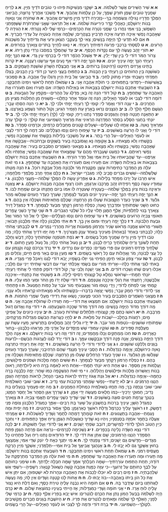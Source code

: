 **א א**  שִׁיר הַשִּׁירִים אֲשֶׁר לִשְׁלֹמֹה.
**א ב**  יִשָּׁקֵנִי מִנְּשִׁיקוֹת פִּיהוּ כִּי טוֹבִים דֹּדֶיךָ מִיָּיִן.
**א ג**  לְרֵיחַ שְׁמָנֶיךָ טוֹבִים שֶׁמֶן תּוּרַק שְׁמֶךָ; עַל כֵּן עֲלָמוֹת אֲהֵבוּךָ.
**א ד**  מָשְׁכֵנִי אַחֲרֶיךָ נָּרוּצָה; הֱבִיאַנִי הַמֶּלֶךְ חֲדָרָיו נָגִילָה וְנִשְׂמְחָה בָּךְ--נַזְכִּירָה דֹדֶיךָ מִיַּיִן מֵישָׁרִים אֲהֵבוּךָ.
**א ה**  שְׁחוֹרָה אֲנִי וְנָאוָה בְּנוֹת יְרוּשָׁלִָם; כְּאָהֳלֵי קֵדָר כִּירִיעוֹת שְׁלֹמֹה.
**א ו**  אַל תִּרְאוּנִי שֶׁאֲנִי שְׁחַרְחֹרֶת שֶׁשְּׁזָפַתְנִי הַשָּׁמֶשׁ; בְּנֵי אִמִּי נִחֲרוּ בִי שָׂמֻנִי נֹטֵרָה אֶת הַכְּרָמִים--כַּרְמִי שֶׁלִּי לֹא נָטָרְתִּי.
**א ז**  הַגִּידָה לִּי שֶׁאָהֲבָה נַפְשִׁי אֵיכָה תִרְעֶה אֵיכָה תַּרְבִּיץ בַּצָּהֳרָיִם; שַׁלָּמָה אֶהְיֶה כְּעֹטְיָה עַל עֶדְרֵי חֲבֵרֶיךָ.
**א ח**  אִם לֹא תֵדְעִי לָךְ הַיָּפָה בַּנָּשִׁים; צְאִי לָךְ בְּעִקְבֵי הַצֹּאן וּרְעִי אֶת גְּדִיֹּתַיִךְ עַל מִשְׁכְּנוֹת הָרֹעִים.
**א ט**  לְסֻסָתִי בְּרִכְבֵי פַרְעֹה דִּמִּיתִיךְ רַעְיָתִי.
**א י**  נָאווּ לְחָיַיִךְ בַּתֹּרִים צַוָּארֵךְ בַּחֲרוּזִים.
**א יא**  תּוֹרֵי זָהָב נַעֲשֶׂה לָּךְ עִם נְקֻדּוֹת הַכָּסֶף.
**א יב**  עַד שֶׁהַמֶּלֶךְ בִּמְסִבּוֹ נִרְדִּי נָתַן רֵיחוֹ.
**א יג**  צְרוֹר הַמֹּר דּוֹדִי לִי בֵּין שָׁדַי יָלִין.
**א יד**  אֶשְׁכֹּל הַכֹּפֶר דּוֹדִי לִי בְּכַרְמֵי עֵין גֶּדִי.
**א טו**  הִנָּךְ יָפָה רַעְיָתִי הִנָּךְ יָפָה עֵינַיִךְ יוֹנִים.
**א טז**  הִנְּךָ יָפֶה דוֹדִי אַף נָעִים אַף עַרְשֵׂנוּ רַעֲנָנָה.
**א יז**  קֹרוֹת בָּתֵּינוּ אֲרָזִים רַחִיטֵנוּ (רַהִיטֵנוּ) בְּרוֹתִים.
**ב א**  אֲנִי חֲבַצֶּלֶת הַשָּׁרוֹן שׁוֹשַׁנַּת הָעֲמָקִים.
**ב ב**  כְּשׁוֹשַׁנָּה בֵּין הַחוֹחִים כֵּן רַעְיָתִי בֵּין הַבָּנוֹת.
**ב ג**  כְּתַפּוּחַ בַּעֲצֵי הַיַּעַר כֵּן דּוֹדִי בֵּין הַבָּנִים; בְּצִלּוֹ חִמַּדְתִּי וְיָשַׁבְתִּי וּפִרְיוֹ מָתוֹק לְחִכִּי.
**ב ד**  הֱבִיאַנִי אֶל בֵּית הַיָּיִן וְדִגְלוֹ עָלַי אַהֲבָה.
**ב ה**  סַמְּכוּנִי בָּאֲשִׁישׁוֹת--רַפְּדוּנִי בַּתַּפּוּחִים:  כִּי חוֹלַת אַהֲבָה אָנִי.
**ב ו**  שְׂמֹאלוֹ תַּחַת לְרֹאשִׁי וִימִינוֹ תְּחַבְּקֵנִי.
**ב ז**  הִשְׁבַּעְתִּי אֶתְכֶם בְּנוֹת יְרוּשָׁלִַם בִּצְבָאוֹת אוֹ בְּאַיְלוֹת הַשָּׂדֶה:  אִם תָּעִירוּ וְאִם תְּעוֹרְרוּ אֶת הָאַהֲבָה עַד שֶׁתֶּחְפָּץ.
**ב ח**  קוֹל דּוֹדִי הִנֵּה זֶה בָּא; מְדַלֵּג עַל הֶהָרִים--מְקַפֵּץ עַל הַגְּבָעוֹת.
**ב ט**  דּוֹמֶה דוֹדִי לִצְבִי אוֹ לְעֹפֶר הָאַיָּלִים; הִנֵּה זֶה עוֹמֵד אַחַר כָּתְלֵנוּ--מַשְׁגִּיחַ מִן הַחַלֹּנוֹת מֵצִיץ מִן הַחֲרַכִּים.
**ב י**  עָנָה דוֹדִי וְאָמַר לִי:  קוּמִי לָךְ רַעְיָתִי יָפָתִי וּלְכִי לָךְ.
**ב יא**  כִּי הִנֵּה הַסְּתָו עָבָר; הַגֶּשֶׁם חָלַף הָלַךְ לוֹ.
**ב יב**  הַנִּצָּנִים נִרְאוּ בָאָרֶץ עֵת הַזָּמִיר הִגִּיעַ; וְקוֹל הַתּוֹר נִשְׁמַע בְּאַרְצֵנוּ.
**ב יג**  הַתְּאֵנָה חָנְטָה פַגֶּיהָ וְהַגְּפָנִים סְמָדַר נָתְנוּ רֵיחַ; קוּמִי לָכְי (לָךְ) רַעְיָתִי יָפָתִי וּלְכִי לָךְ.
**ב יד**  יוֹנָתִי בְּחַגְוֵי הַסֶּלַע בְּסֵתֶר הַמַּדְרֵגָה הַרְאִינִי אֶת מַרְאַיִךְ הַשְׁמִיעִנִי אֶת קוֹלֵךְ:  כִּי קוֹלֵךְ עָרֵב וּמַרְאֵיךְ נָאוֶה.
**ב טו**  אֶחֱזוּ לָנוּ שֻׁעָלִים--שֻׁעָלִים קְטַנִּים מְחַבְּלִים כְּרָמִים; וּכְרָמֵינוּ סְמָדַר.
**ב טז**  דּוֹדִי לִי וַאֲנִי לוֹ הָרֹעֶה בַּשּׁוֹשַׁנִּים.
**ב יז**  עַד שֶׁיָּפוּחַ הַיּוֹם וְנָסוּ הַצְּלָלִים:  סֹב דְּמֵה לְךָ דוֹדִי לִצְבִי אוֹ לְעֹפֶר הָאַיָּלִים--עַל הָרֵי בָתֶר.
**ג א**  עַל מִשְׁכָּבִי בַּלֵּילוֹת בִּקַּשְׁתִּי אֵת שֶׁאָהֲבָה נַפְשִׁי; בִּקַּשְׁתִּיו וְלֹא מְצָאתִיו.
**ג ב**  אָקוּמָה נָּא וַאֲסוֹבְבָה בָעִיר בַּשְּׁוָקִים וּבָרְחֹבוֹת--אֲבַקְשָׁה אֵת שֶׁאָהֲבָה נַפְשִׁי; בִּקַּשְׁתִּיו וְלֹא מְצָאתִיו.
**ג ג**  מְצָאוּנִי הַשֹּׁמְרִים הַסֹּבְבִים בָּעִיר:  אֵת שֶׁאָהֲבָה נַפְשִׁי רְאִיתֶם.
**ג ד**  כִּמְעַט שֶׁעָבַרְתִּי מֵהֶם עַד שֶׁמָּצָאתִי אֵת שֶׁאָהֲבָה נַפְשִׁי; אֲחַזְתִּיו וְלֹא אַרְפֶּנּוּ--עַד שֶׁהֲבֵיאתִיו אֶל בֵּית אִמִּי וְאֶל חֶדֶר הוֹרָתִי.
**ג ה**  הִשְׁבַּעְתִּי אֶתְכֶם בְּנוֹת יְרוּשָׁלִַם בִּצְבָאוֹת אוֹ בְּאַיְלוֹת הַשָּׂדֶה:  אִם תָּעִירוּ וְאִם תְּעוֹרְרוּ אֶת הָאַהֲבָה עַד שֶׁתֶּחְפָּץ.
**ג ו**  מִי זֹאת עֹלָה מִן הַמִּדְבָּר כְּתִימְרוֹת עָשָׁן:  מְקֻטֶּרֶת מֹר וּלְבוֹנָה מִכֹּל אַבְקַת רוֹכֵל.
**ג ז**  הִנֵּה מִטָּתוֹ שֶׁלִּשְׁלֹמֹה--שִׁשִּׁים גִּבֹּרִים סָבִיב לָהּ:  מִגִּבֹּרֵי יִשְׂרָאֵל.
**ג ח**  כֻּלָּם אֲחֻזֵי חֶרֶב מְלֻמְּדֵי מִלְחָמָה; אִישׁ חַרְבּוֹ עַל יְרֵכוֹ מִפַּחַד בַּלֵּילוֹת.
**ג ט**  אַפִּרְיוֹן עָשָׂה לוֹ הַמֶּלֶךְ שְׁלֹמֹה--מֵעֲצֵי הַלְּבָנוֹן.
**ג י**  עַמּוּדָיו עָשָׂה כֶסֶף רְפִידָתוֹ זָהָב מֶרְכָּבוֹ אַרְגָּמָן; תּוֹכוֹ רָצוּף אַהֲבָה מִבְּנוֹת יְרוּשָׁלִָם.
**ג יא**  צְאֶנָה וּרְאֶינָה בְּנוֹת צִיּוֹן בַּמֶּלֶךְ שְׁלֹמֹה--בָּעֲטָרָה שֶׁעִטְּרָה לּוֹ אִמּוֹ בְּיוֹם חֲתֻנָּתוֹ וּבְיוֹם שִׂמְחַת לִבּוֹ.
**ד א**  הִנָּךְ יָפָה רַעְיָתִי הִנָּךְ יָפָה--עֵינַיִךְ יוֹנִים מִבַּעַד לְצַמָּתֵךְ; שַׂעְרֵךְ כְּעֵדֶר הָעִזִּים שֶׁגָּלְשׁוּ מֵהַר גִּלְעָד.
**ד ב**  שִׁנַּיִךְ כְּעֵדֶר הַקְּצוּבוֹת שֶׁעָלוּ מִן הָרַחְצָה:  שֶׁכֻּלָּם מַתְאִימוֹת וְשַׁכֻּלָה אֵין בָּהֶם.
**ד ג**  כְּחוּט הַשָּׁנִי שִׂפְתוֹתַיִךְ וּמִדְבָּרֵךְ נָאוֶה; כְּפֶלַח הָרִמּוֹן רַקָּתֵךְ מִבַּעַד לְצַמָּתֵךְ.
**ד ד**  כְּמִגְדַּל דָּוִיד צַוָּארֵךְ בָּנוּי לְתַלְפִּיּוֹת; אֶלֶף הַמָּגֵן תָּלוּי עָלָיו כֹּל שִׁלְטֵי הַגִּבֹּרִים.
**ד ה**  שְׁנֵי שָׁדַיִךְ כִּשְׁנֵי עֳפָרִים תְּאוֹמֵי צְבִיָּה הָרוֹעִים בַּשּׁוֹשַׁנִּים.
**ד ו**  עַד שֶׁיָּפוּחַ הַיּוֹם וְנָסוּ הַצְּלָלִים--אֵלֶךְ לִי אֶל הַר הַמּוֹר וְאֶל גִּבְעַת הַלְּבוֹנָה.
**ד ז**  כֻּלָּךְ יָפָה רַעְיָתִי וּמוּם אֵין בָּךְ.
**ד ח**  אִתִּי מִלְּבָנוֹן כַּלָּה אִתִּי מִלְּבָנוֹן תָּבוֹאִי; תָּשׁוּרִי מֵרֹאשׁ אֲמָנָה מֵרֹאשׁ שְׂנִיר וְחֶרְמוֹן מִמְּעֹנוֹת אֲרָיוֹת מֵהַרְרֵי נְמֵרִים.
**ד ט**  לִבַּבְתִּנִי אֲחֹתִי כַלָּה; לִבַּבְתִּנִי בְּאַחַד (בְּאַחַת) מֵעֵינַיִךְ בְּאַחַד עֲנָק מִצַּוְּרֹנָיִךְ.
**ד י**  מַה יָּפוּ דֹדַיִךְ אֲחֹתִי כַלָּה; מַה טֹּבוּ דֹדַיִךְ מִיַּיִן וְרֵיחַ שְׁמָנַיִךְ מִכָּל בְּשָׂמִים.
**ד יא**  נֹפֶת תִּטֹּפְנָה שִׂפְתוֹתַיִךְ כַּלָּה; דְּבַשׁ וְחָלָב תַּחַת לְשׁוֹנֵךְ וְרֵיחַ שַׂלְמֹתַיִךְ כְּרֵיחַ לְבָנוֹן.
**ד יב**  גַּן נָעוּל אֲחֹתִי כַלָּה; גַּל נָעוּל מַעְיָן חָתוּם.
**ד יג**  שְׁלָחַיִךְ פַּרְדֵּס רִמּוֹנִים עִם פְּרִי מְגָדִים:  כְּפָרִים עִם נְרָדִים.
**ד יד**  נֵרְדְּ וְכַרְכֹּם קָנֶה וְקִנָּמוֹן עִם כָּל עֲצֵי לְבוֹנָה; מֹר וַאֲהָלוֹת עִם כָּל רָאשֵׁי בְשָׂמִים.
**ד טו**  מַעְיַן גַּנִּים בְּאֵר מַיִם חַיִּים; וְנֹזְלִים מִן לְבָנוֹן.
**ד טז**  עוּרִי צָפוֹן וּבוֹאִי תֵימָן הָפִיחִי גַנִּי יִזְּלוּ בְשָׂמָיו; יָבֹא דוֹדִי לְגַנּוֹ וְיֹאכַל פְּרִי מְגָדָיו.
**ה א**  בָּאתִי לְגַנִּי אֲחֹתִי כַלָּה--אָרִיתִי מוֹרִי עִם בְּשָׂמִי אָכַלְתִּי יַעְרִי עִם דִּבְשִׁי שָׁתִיתִי יֵינִי עִם חֲלָבִי; אִכְלוּ רֵעִים שְׁתוּ וְשִׁכְרוּ דּוֹדִים.
**ה ב**  אֲנִי יְשֵׁנָה וְלִבִּי עֵר; קוֹל דּוֹדִי דוֹפֵק פִּתְחִי לִי אֲחֹתִי רַעְיָתִי יוֹנָתִי תַמָּתִי--שֶׁרֹּאשִׁי נִמְלָא טָל קְוֻצּוֹתַי רְסִיסֵי לָיְלָה.
**ה ג**  פָּשַׁטְתִּי אֶת כֻּתָּנְתִּי--אֵיכָכָה אֶלְבָּשֶׁנָּה; רָחַצְתִּי אֶת רַגְלַי אֵיכָכָה אֲטַנְּפֵם.
**ה ד**  דּוֹדִי שָׁלַח יָדוֹ מִן הַחֹר וּמֵעַי הָמוּ עָלָיו.
**ה ה**  קַמְתִּי אֲנִי לִפְתֹּחַ לְדוֹדִי; וְיָדַי נָטְפוּ מוֹר וְאֶצְבְּעֹתַי מוֹר עֹבֵר עַל כַּפּוֹת הַמַּנְעוּל.
**ה ו**  פָּתַחְתִּי אֲנִי לְדוֹדִי וְדוֹדִי חָמַק עָבָר; נַפְשִׁי יָצְאָה בְדַבְּרוֹ--בִּקַּשְׁתִּיהוּ וְלֹא מְצָאתִיהוּ קְרָאתִיו וְלֹא עָנָנִי.
**ה ז**  מְצָאֻנִי הַשֹּׁמְרִים הַסֹּבְבִים בָּעִיר הִכּוּנִי פְצָעוּנִי; נָשְׂאוּ אֶת רְדִידִי מֵעָלַי שֹׁמְרֵי הַחֹמוֹת.
**ה ח**  הִשְׁבַּעְתִּי אֶתְכֶם בְּנוֹת יְרוּשָׁלִָם:  אִם תִּמְצְאוּ אֶת דּוֹדִי--מַה תַּגִּידוּ לוֹ שֶׁחוֹלַת אַהֲבָה אָנִי.
**ה ט**  מַה דּוֹדֵךְ מִדּוֹד הַיָּפָה בַּנָּשִׁים:  מַה דּוֹדֵךְ מִדּוֹד שֶׁכָּכָה הִשְׁבַּעְתָּנוּ.
**ה י**  דּוֹדִי צַח וְאָדוֹם דָּגוּל מֵרְבָבָה.
**ה יא**  רֹאשׁוֹ כֶּתֶם פָּז; קְוֻצּוֹתָיו תַּלְתַּלִּים שְׁחֹרוֹת כָּעוֹרֵב.
**ה יב**  עֵינָיו כְּיוֹנִים עַל אֲפִיקֵי מָיִם; רֹחֲצוֹת בֶּחָלָב--יֹשְׁבוֹת עַל מִלֵּאת.
**ה יג**  לְחָיָו כַּעֲרוּגַת הַבֹּשֶׂם מִגְדְּלוֹת מֶרְקָחִים; שִׂפְתוֹתָיו שׁוֹשַׁנִּים--נֹטְפוֹת מוֹר עֹבֵר.
**ה יד**  יָדָיו גְּלִילֵי זָהָב מְמֻלָּאִים בַּתַּרְשִׁישׁ; מֵעָיו עֶשֶׁת שֵׁן מְעֻלֶּפֶת סַפִּירִים.
**ה טו**  שׁוֹקָיו עַמּוּדֵי שֵׁשׁ מְיֻסָּדִים עַל אַדְנֵי פָז; מַרְאֵהוּ כַּלְּבָנוֹן--בָּחוּר כָּאֲרָזִים.
**ה טז**  חִכּוֹ מַמְתַקִּים וְכֻלּוֹ מַחֲמַדִּים; זֶה דוֹדִי וְזֶה רֵעִי בְּנוֹת יְרוּשָׁלִָם.
**ו א**  אָנָה הָלַךְ דּוֹדֵךְ הַיָּפָה בַּנָּשִׁים; אָנָה פָּנָה דוֹדֵךְ וּנְבַקְשֶׁנּוּ עִמָּךְ.
**ו ב**  דּוֹדִי יָרַד לְגַנּוֹ לַעֲרֻגוֹת הַבֹּשֶׂם--לִרְעוֹת בַּגַּנִּים וְלִלְקֹט שׁוֹשַׁנִּים.
**ו ג**  אֲנִי לְדוֹדִי וְדוֹדִי לִי הָרֹעֶה בַּשּׁוֹשַׁנִּים.
**ו ד**  יָפָה אַתְּ רַעְיָתִי כְּתִרְצָה נָאוָה כִּירוּשָׁלִָם; אֲיֻמָּה כַּנִּדְגָּלוֹת.
**ו ה**  הָסֵבִּי עֵינַיִךְ מִנֶּגְדִּי שֶׁהֵם הִרְהִיבֻנִי; שַׂעְרֵךְ כְּעֵדֶר הָעִזִּים שֶׁגָּלְשׁוּ מִן הַגִּלְעָד.
**ו ו**  שִׁנַּיִךְ כְּעֵדֶר הָרְחֵלִים שֶׁעָלוּ מִן הָרַחְצָה:  שֶׁכֻּלָּם מַתְאִימוֹת וְשַׁכֻּלָה אֵין בָּהֶם.
**ו ז**  כְּפֶלַח הָרִמּוֹן רַקָּתֵךְ מִבַּעַד לְצַמָּתֵךְ.
**ו ח**  שִׁשִּׁים הֵמָּה מְלָכוֹת וּשְׁמֹנִים פִּילַגְשִׁים; וַעֲלָמוֹת אֵין מִסְפָּר.
**ו ט**  אַחַת הִיא יוֹנָתִי תַמָּתִי--אַחַת הִיא לְאִמָּהּ בָּרָה הִיא לְיוֹלַדְתָּהּ; רָאוּהָ בָנוֹת וַיְאַשְּׁרוּהָ מְלָכוֹת וּפִילַגְשִׁים וַיְהַלְלוּהָ.
**ו י**  מִי זֹאת הַנִּשְׁקָפָה כְּמוֹ שָׁחַר:  יָפָה כַלְּבָנָה בָּרָה כַּחַמָּה--אֲיֻמָּה כַּנִּדְגָּלוֹת.
**ו יא**  אֶל גִּנַּת אֱגוֹז יָרַדְתִּי לִרְאוֹת בְּאִבֵּי הַנָּחַל; לִרְאוֹת הֲפָרְחָה הַגֶּפֶן הֵנֵצוּ הָרִמֹּנִים.
**ו יב**  לֹא יָדַעְתִּי--נַפְשִׁי שָׂמַתְנִי מַרְכְּבוֹת עַמִּי נָדִיב.
**ז א**  שׁוּבִי שׁוּבִי הַשּׁוּלַמִּית שׁוּבִי שׁוּבִי וְנֶחֱזֶה בָּךְ; מַה תֶּחֱזוּ בַּשּׁוּלַמִּית כִּמְחֹלַת הַמַּחֲנָיִם.
**ז ב**  מַה יָּפוּ פְעָמַיִךְ בַּנְּעָלִים בַּת נָדִיב; חַמּוּקֵי יְרֵכַיִךְ--כְּמוֹ חֲלָאִים מַעֲשֵׂה יְדֵי אָמָּן.
**ז ג**  שָׁרְרֵךְ אַגַּן הַסַּהַר אַל יֶחְסַר הַמָּזֶג; בִּטְנֵךְ עֲרֵמַת חִטִּים סוּגָה בַּשּׁוֹשַׁנִּים.
**ז ד**  שְׁנֵי שָׁדַיִךְ כִּשְׁנֵי עֳפָרִים תָּאֳמֵי צְבִיָּה.
**ז ה**  צַוָּארֵךְ כְּמִגְדַּל הַשֵּׁן; עֵינַיִךְ בְּרֵכוֹת בְּחֶשְׁבּוֹן עַל שַׁעַר בַּת רַבִּים--אַפֵּךְ כְּמִגְדַּל הַלְּבָנוֹן צוֹפֶה פְּנֵי דַמָּשֶׂק.
**ז ו**  רֹאשֵׁךְ עָלַיִךְ כַּכַּרְמֶל וְדַלַּת רֹאשֵׁךְ כָּאַרְגָּמָן:  מֶלֶךְ אָסוּר בָּרְהָטִים.
**ז ז**  מַה יָּפִית וּמַה נָּעַמְתְּ--אַהֲבָה בַּתַּעֲנוּגִים.
**ז ח**  זֹאת קוֹמָתֵךְ דָּמְתָה לְתָמָר וְשָׁדַיִךְ לְאַשְׁכֹּלוֹת.
**ז ט**  אָמַרְתִּי אֶעֱלֶה בְתָמָר אֹחֲזָה בְּסַנְסִנָּיו; וְיִהְיוּ נָא שָׁדַיִךְ כְּאֶשְׁכְּלוֹת הַגֶּפֶן וְרֵיחַ אַפֵּךְ כַּתַּפּוּחִים.
**ז י**  וְחִכֵּךְ כְּיֵין הַטּוֹב הוֹלֵךְ לְדוֹדִי לְמֵישָׁרִים; דּוֹבֵב שִׂפְתֵי יְשֵׁנִים.
**ז יא**  אֲנִי לְדוֹדִי וְעָלַי תְּשׁוּקָתוֹ.
**ז יב**  לְכָה דוֹדִי נֵצֵא הַשָּׂדֶה נָלִינָה בַּכְּפָרִים.
**ז יג**  נַשְׁכִּימָה לַכְּרָמִים--נִרְאֶה אִם פָּרְחָה הַגֶּפֶן פִּתַּח הַסְּמָדַר הֵנֵצוּ הָרִמּוֹנִים; שָׁם אֶתֵּן אֶת דֹּדַי לָךְ.
**ז יד**  הַדּוּדָאִים נָתְנוּ רֵיחַ וְעַל פְּתָחֵינוּ כָּל מְגָדִים--חֲדָשִׁים גַּם יְשָׁנִים; דּוֹדִי צָפַנְתִּי לָךְ.
**ח א**  מִי יִתֶּנְךָ כְּאָח לִי יוֹנֵק שְׁדֵי אִמִּי; אֶמְצָאֲךָ בַחוּץ אֶשָּׁקְךָ גַּם לֹא יָבֻזוּ לִי.
**ח ב**  אֶנְהָגְךָ אֲבִיאֲךָ אֶל בֵּית אִמִּי--תְּלַמְּדֵנִי; אַשְׁקְךָ מִיַּיִן הָרֶקַח מֵעֲסִיס רִמֹּנִי.
**ח ג**  שְׂמֹאלוֹ תַּחַת רֹאשִׁי וִימִינוֹ תְּחַבְּקֵנִי.
**ח ד**  הִשְׁבַּעְתִּי אֶתְכֶם בְּנוֹת יְרוּשָׁלִָם:  מַה תָּעִירוּ וּמַה תְּעֹרְרוּ אֶת הָאַהֲבָה עַד שֶׁתֶּחְפָּץ.
**ח ה**  מִי זֹאת עֹלָה מִן הַמִּדְבָּר מִתְרַפֶּקֶת עַל דּוֹדָהּ; תַּחַת הַתַּפּוּחַ עוֹרַרְתִּיךָ--שָׁמָּה חִבְּלַתְךָ אִמֶּךָ שָׁמָּה חִבְּלָה יְלָדַתְךָ.
**ח ו**  שִׂימֵנִי כַחוֹתָם עַל לִבֶּךָ כַּחוֹתָם עַל זְרוֹעֶךָ--כִּי עַזָּה כַמָּוֶת אַהֲבָה קָשָׁה כִשְׁאוֹל קִנְאָה:  רְשָׁפֶיהָ--רִשְׁפֵּי אֵשׁ שַׁלְהֶבֶתְיָה.
**ח ז**  מַיִם רַבִּים לֹא יוּכְלוּ לְכַבּוֹת אֶת הָאַהֲבָה וּנְהָרוֹת לֹא יִשְׁטְפוּהָ; אִם יִתֵּן אִישׁ אֶת כָּל הוֹן בֵּיתוֹ בָּאַהֲבָה--בּוֹז יָבוּזוּ לוֹ.
**ח ח**  אָחוֹת לָנוּ קְטַנָּה וְשָׁדַיִם אֵין לָהּ; מַה נַּעֲשֶׂה לַאֲחֹתֵנוּ בַּיּוֹם שֶׁיְּדֻבַּר בָּהּ.
**ח ט**  אִם חוֹמָה הִיא נִבְנֶה עָלֶיהָ טִירַת כָּסֶף; וְאִם דֶּלֶת הִיא נָצוּר עָלֶיהָ לוּחַ אָרֶז.
**ח י**  אֲנִי חוֹמָה וְשָׁדַי כַּמִּגְדָּלוֹת; אָז הָיִיתִי בְעֵינָיו כְּמוֹצְאֵת שָׁלוֹם.
**ח יא**  כֶּרֶם הָיָה לִשְׁלֹמֹה בְּבַעַל הָמוֹן נָתַן אֶת הַכֶּרֶם לַנֹּטְרִים:  אִישׁ יָבִא בְּפִרְיוֹ אֶלֶף כָּסֶף.
**ח יב**  כַּרְמִי שֶׁלִּי לְפָנָי; הָאֶלֶף לְךָ שְׁלֹמֹה וּמָאתַיִם לְנֹטְרִים אֶת פִּרְיוֹ.
**ח יג**  הַיּוֹשֶׁבֶת בַּגַּנִּים חֲבֵרִים מַקְשִׁיבִים לְקוֹלֵךְ--הַשְׁמִיעִנִי.
**ח יד**  בְּרַח דּוֹדִי וּדְמֵה לְךָ לִצְבִי אוֹ לְעֹפֶר הָאַיָּלִים--עַל הָרֵי בְשָׂמִים.
